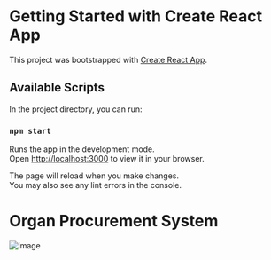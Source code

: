 # Getting Started with Create React App

This project was bootstrapped with [Create React App](https://github.com/facebook/create-react-app).

## Available Scripts

In the project directory, you can run:

### `npm start`

Runs the app in the development mode.\
Open [http://localhost:3000](http://localhost:3000) to view it in your browser.

The page will reload when you make changes.\
You may also see any lint errors in the console.

# Organ Procurement System
![image](https://github.com/Sodium-Man/Organ-Procurement-System/assets/110275891/bd2eb036-45b3-475f-a698-27632b6f3235)



 
